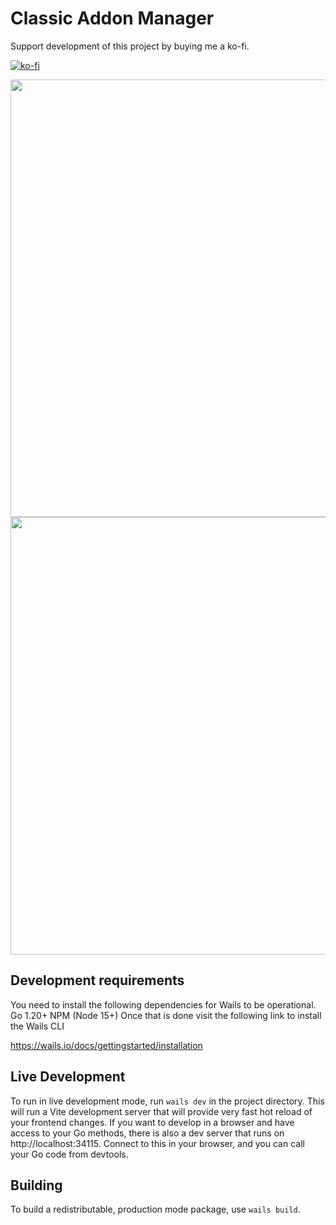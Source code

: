 # Classic Addon Manager
Support development of this project by buying me a ko-fi.

[![ko-fi](https://ko-fi.com/img/githubbutton_sm.svg)](https://ko-fi.com/X8X219OKGE)

<img align="center" src="https://github.com/user-attachments/assets/0804a15e-4f6e-4a0a-9400-c8aa73029a4c" width="700">
<img align="center" src="https://github.com/user-attachments/assets/593b5b46-8cb7-4858-9764-2949968e699c" width="700">

## Development requirements
You need to install the following dependencies for Wails to be operational.
    Go 1.20+
    NPM (Node 15+)
Once that is done visit the following link to install the Wails CLI

https://wails.io/docs/gettingstarted/installation

## Live Development

To run in live development mode, run `wails dev` in the project directory. This will run a Vite development
server that will provide very fast hot reload of your frontend changes. If you want to develop in a browser
and have access to your Go methods, there is also a dev server that runs on http://localhost:34115. Connect
to this in your browser, and you can call your Go code from devtools.

## Building

To build a redistributable, production mode package, use `wails build`.
